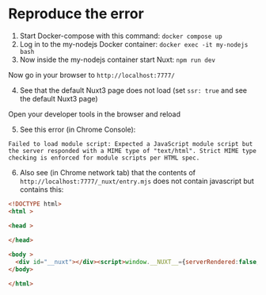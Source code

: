# Reproduce the error

1. Start Docker-compose with this command: `docker compose up`
2. Log in to the my-nodejs Docker container: `docker exec -it my-nodejs bash`
3. Now inside the my-nodejs container start Nuxt: `npm run dev`

Now go in your browser to `http://localhost:7777/`

4. See that the default Nuxt3 page does not load (set `ssr: true` and see the default Nuxt3 page)

Open your developer tools in the browser and reload

5. See this error (in Chrome Console):
```
Failed to load module script: Expected a JavaScript module script but the server responded with a MIME type of "text/html". Strict MIME type checking is enforced for module scripts per HTML spec.
```

6. Also see  (in Chrome network tab) that the contents of `http://localhost:7777/_nuxt/entry.mjs` does not contain javascript but contains this:
```html
<!DOCTYPE html>
<html >

<head >
  
</head>

<body >
  <div id="__nuxt"></div><script>window.__NUXT__={serverRendered:false,config:{public:{},app:{baseURL:"\u002F",buildAssetsDir:"\u002F_nuxt\u002F",cdnURL:""}}}</script><script type="module" src="/_nuxt/@vite/client"></script><script type="module" src="/_nuxt/entry.mjs"></script>
</body>

</html>
```

